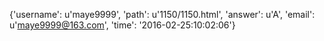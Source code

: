 {'username': u'maye9999', 'path': u'1150/1150.html', 'answer': u'A', 'email': u'maye9999@163.com', 'time': '2016-02-25:10:02:06'}
